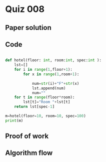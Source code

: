 # Quiz 008

## Paper solution

## Code
```.py

def hotel(floor: int, room:int, spec:int ):
    lst=[]
    for i in range(1,floor+1):
        for x in range(1,room+1):
           
            num=str(i)+"F"+str(x)
            lst.append(num)
            num=""
    for t in range(floor*room):
        lst[t]="Room "+lst[t]
    return lst[spec-1]
    
m=hotel(floor=10, room=10, spec=100)
print(m)
```

## Proof of work


## Algorithm flow


